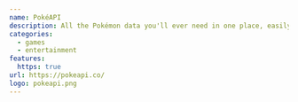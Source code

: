 ```yaml
---
name: PokéAPI
description: All the Pokémon data you'll ever need in one place, easily accessible through RESTful API.
categories:
  - games
  - entertainment
features:
  https: true
url: https://pokeapi.co/
logo: pokeapi.png
---
```

